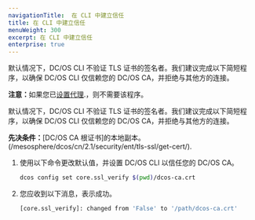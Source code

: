 ```yaml
---
navigationTitle:  在 CLI 中建立信任
title: 在 CLI 中建立信任
menuWeight: 300
excerpt: 在 CLI 中建立信任
enterprise: true
---
```

<!-- The source repository for this topic is https://github.com/dcos/dcos-docs-site -->

默认情况下，DC/OS CLI 不验证 TLS 证书的签名者。我们建议完成以下简短程序，以确保 DC/OS CLI 仅信赖您的 DC/OS CA，并拒绝与其他方的连接。

<p class="message--note"><strong>注意：</strong>如果您已<a href="/mesosphere/dcos/2.1/security/ent/tls-ssl/haproxy-adminrouter/">设置代理</a>.，则不需要该程序。</p>


默认情况下，DC/OS CLI 不验证 TLS 证书的签名者。我们建议完成以下简短程序，以确保 DC/OS CLI 仅信赖您的 DC/OS CA，并拒绝与其他方的连接。

**先决条件：**[DC/OS CA 根证书]的本地副本。(/mesosphere/dcos/cn/2.1/security/ent/tls-ssl/get-cert/).

1. 使用以下命令更改默认值，并设置 DC/OS CLI 以信任您的 DC/OS CA。

   ```bash
   dcos config set core.ssl_verify $(pwd)/dcos-ca.crt
   ```

1. 您应收到以下消息，表示成功。

   ```bash
   [core.ssl_verify]: changed from 'False' to '/path/dcos-ca.crt'
   ```
